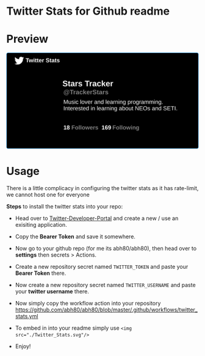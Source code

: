 # Twitter Stats for Github readme


# Preview
<a href="https://twitter.com/TrackerStars"><img src="https://raw.githubusercontent.com/abh80/github-readme-stats/master/src/twitter/preview.svg"/></a>

# Usage
There is a little complicacy in configuring the twitter stats as it has rate-limit, we cannot host one for everyone

**Steps** to install the twitter stats into your repo:

- Head over to [Twitter-Developer-Portal](https://developer.twitter.com/en/portal/dashboard) and create a new / use an exisiting application.

- Copy the **Bearer Token** and save it somewhere.

- Now go to your github repo (for me its abh80/abh80), then head over to **settings** then secrets > Actions.

- Create a new repository secret named `TWITTER_TOKEN` and paste your **Bearer Token** there.

- Now create a new repository secret named `TWITTER_USERNAME` and paste your **twitter username** there.

- Now simply copy the workflow action into your repository https://github.com/abh80/abh80/blob/master/.github/workflows/twitter_stats.yml

- To embed in into your readme simply use `<img src="./Twitter_Stats.svg"/>`

- Enjoy!
